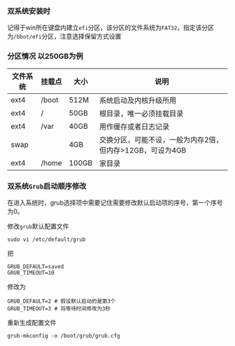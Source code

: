 

### 双系统安装时 

记得于win所在键盘内建立`efi`分区，该分区的文件系统为`FAT32`，指定该分区为`/bbot/efi`分区，注意选择保留方式设置

### 分区情况 以250GB为例

| 文件系统 | 挂载点 | 大小  | 说明                                                      |
| -------- | ------ | ----- | --------------------------------------------------------- |
| ext4     | /boot  | 512M  | 系统启动及内核升级所用                                    |
| ext4     | /      | 50GB  | 根目录，唯一必须挂载目录                                  |
| ext4     | /var   | 40GB  | 用作缓存或者日志记录                                      |
| swap     |        | 4GB   | 交换分区，可能不设，一般为内存2倍，但内存>12GB，可设为4GB |
| ext4     | /home  | 100GB | 家目录                                                    |

### 双系统`Grub`启动顺序修改

在进入系统时，grub选择项中需要记住需要修改默认启动项的序号，第一个序号为0。

修改`grub`默认配置文件

```
sudo vi /etc/default/grub
```

把

```
GRUB_DEFAULT=saved
GRUB_TIMEOUT=10
```

修改为

```
GRUB_DEFAULT=2 # 假设默认启动的是第3个
GRUB_TIMEOUT=3 # 将等待时间修改为3秒
```

重新生成配置文件

```
grub-mkconfig -o /boot/grub/grub.cfg
```





